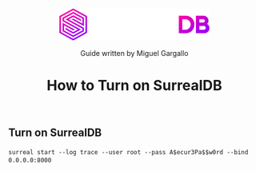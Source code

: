 <br>
<p align="center">
    <a href="https://surrealdb.com#gh-dark-mode-only" target="_blank">
        <img width="300" src="/img/white/logo.svg" alt="SurrealDB Logo">
    </a>
    <p align="center">
    Guide written by Miguel Gargallo
    </p>
    <h1 align="center">
        How to Turn on SurrealDB
    </h1>
</p>
<br>

## Turn on SurrealDB

	surreal start --log trace --user root --pass A$ecur3Pa$$w0rd --bind 0.0.0.0:8000

